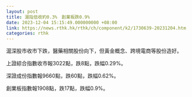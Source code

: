 ```yaml
---
layout: post
title: 滬指低收約0.3%　創業板跌0.9%
date: 2023-12-04 15:15:49.000000000 +08:00
link: https://news.rthk.hk/rthk/ch/component/k2/1730639-20231204.htm
categories: rthk
---
```


滬深股市收市下跌，醫藥相關股份向下，但黃金概念、跨境電商等股份造好。

上證綜合指數收市報3022點，跌8點，跌幅0.29%。

深證成份指數報9660點，跌60點，跌幅0.62%。

創業板指數報1908點，跌17點，跌幅0.9%。
